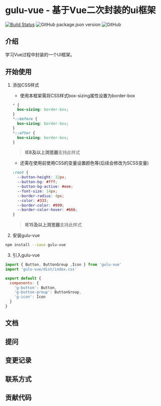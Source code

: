 # gulu-vue - 基于Vue二次封装的ui框架

[![Build Status](https://travis-ci.com/blingblingredstar/gulu-vue.svg?branch=master)](https://travis-ci.com/blingblingredstar/gulu-vue)
![GitHub package.json version](https://img.shields.io/github/package-json/v/blingblingredstar/gulu-vue)
![GitHub](https://img.shields.io/github/license/blingblingredstar/gulu-vue)

## 介绍

学习Vue过程中封装的一个UI框架。

## 开始使用

1. 添加CSS样式

   + 使用本框架需将CSS样式box-sizing属性设置为border-box

   ```css
   * {
     box-sizing: border-box;
   }
   *::before {
     box-sizing: border-box;
   }
   *::after {
     box-sizing: border-box;
   }
   ```

   > **IE8及以上浏览器**支持此样式

   + 还需在使用前使用CSS的变量设置颜色等(后续会修改为SCSS变量)

   ```css
   :root {
     --button-height: 32px;
     --button-bg: #fff;
     --button-bg-active: #eee;
     --font-size: 14px;
     --border-radius: 4px;
     --color: #333;
     --border-color: #999;
     --border-color-hover: #666;
   }
   ```

   > **IE15及以上浏览器**支持此样式

2. 安装gulu-vue

  ```sh
  npm install --save gulu-vue
  ```

3. 引入gulu-vue

  ```js
  import { Button, ButtonGroup ,Icon } from 'gulu-vue'
  import 'gulu-vue/dist/index.css'

  export default {
    components: {
      'g-button': Button,
      'g-button-group': ButtonGroup,
      'g-icon': Icon
    }
  }
  ```

## 文档

## 提问

## 变更记录

## 联系方式

## 贡献代码
